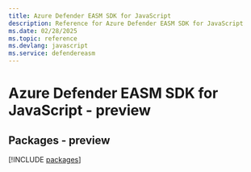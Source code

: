 ```yaml
---
title: Azure Defender EASM SDK for JavaScript
description: Reference for Azure Defender EASM SDK for JavaScript
ms.date: 02/28/2025
ms.topic: reference
ms.devlang: javascript
ms.service: defendereasm
---
```

# Azure Defender EASM SDK for JavaScript - preview
## Packages - preview
[!INCLUDE [packages](defender-easm-index.md)]